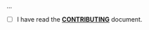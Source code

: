 <!--- Provide a general summary of your changes in the Title above -->

...

- [ ] I have read the **[CONTRIBUTING](https://github.com/parceltrap/driver-pkge/blob/main/.github/CONTRIBUTING.md)** document.
